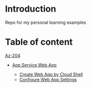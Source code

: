 # Introduction
Repo for my personal learning examples

# Table of content
[Az-204](https://github.com/igormesaros84/Learning/tree/master/Az-204)
- [App Service Web App](https://github.com/igormesaros84/Learning/tree/master/Az-204/App%20Service%20Web%20app)

    - [Create Web App by Cloud Shell](https://github.com/igormesaros84/Learning/blob/master/Az-204/App%20Service%20Web%20app/Html%20web%20app%20by%20Cloud%20Shell.md)
    - [Configure Web App Settings](https://github.com/igormesaros84/Learning/blob/master/Az-204/App%20Service%20Web%20app/Configure%20Web%20App%20settings.md)
